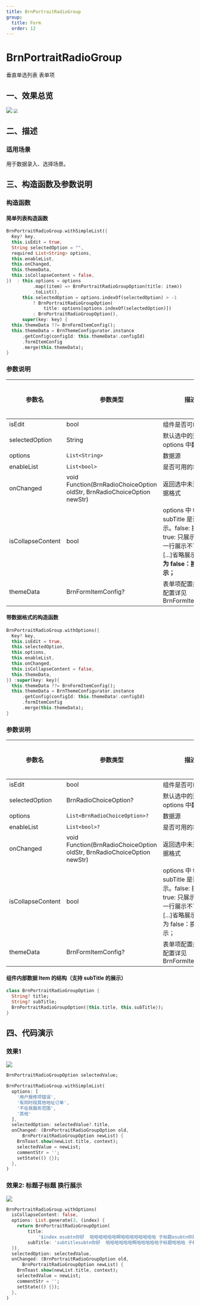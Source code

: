 ```yaml
---
title: BrnPortraitRadioGroup
group:
  title: Form
  order: 12
---
```


# BrnPortraitRadioGroup

垂直单选列表 表单项

## 一、效果总览

![](./img/BrnPortraitRadioGroupDemo1.png)
<img src="./img/BrnPortraitRadioGroupDemo2.png" style="zoom:67%;" />

## 二、描述

### 适用场景

用于数据录入、选择场景。

## 三、构造函数及参数说明

### 构造函数

#### 简单列表构造函数


```dart
BrnPortraitRadioGroup.withSimpleList({
  Key? key,
  this.isEdit = true,
  String selectedOption = "",
  required List<String> options,
  this.enableList,
  this.onChanged,
  this.themeData,
  this.isCollapseContent = false,
})  : this.options = options
          .map((item) => BrnPortraitRadioGroupOption(title: item))
          .toList(),
      this.selectedOption = options.indexOf(selectedOption) > -1
          ? BrnPortraitRadioGroupOption(
              title: options[options.indexOf(selectedOption)])
          : BrnPortraitRadioGroupOption(),
      super(key: key) {
  this.themeData ??= BrnFormItemConfig();
  this.themeData = BrnThemeConfigurator.instance
      .getConfig(configId: this.themeData!.configId)
      .formItemConfig
      .merge(this.themeData);
}
```
### 参数说明

| **参数名** | **参数类型** | **描述** | **是否必填** | **默认值** |
| --- | --- | --- | --- | --- |
| isEdit | bool | 组件是否可编辑 | 否 | 无 |
| selectedOption | String | 默认选中的选项，与 options 中数据匹配 | 否 | '' |
| options | `List<String>` | 数据源 | 否 | 是 |
| enableList | `List<bool> `| 是否可用的状态 | 否 | 否 |
| onChanged | void Function(BrnRadioChoiceOption oldStr, BrnRadioChoiceOption newStr) | 返回选中未选中的数据格式 | 否 | 无 |
| isCollapseContent |  bool | options 中 title subTitle 是否换行展示。false: 换行展示true: 只展示一行，一行展示不下末尾[...]省略展示**默认值为 false：换行展示；** | 否 |  false |
| themeData | BrnFormItemConfig? | 表单项配置类，具体配置详见BrnFormItemConfig | 否 |  |

#### 带数据格式的构造函数


```dart
BrnPortraitRadioGroup.withOptions({
  Key? key,
  this.isEdit = true,
  this.selectedOption,
  this.options,
  this.enableList,
  this.onChanged,
  this.isCollapseContent = false,
  this.themeData,
}) :super(key: key){
  this.themeData ??= BrnFormItemConfig();
  this.themeData = BrnThemeConfigurator.instance
      .getConfig(configId: this.themeData!.configId)
      .formItemConfig
      .merge(this.themeData);
}
```
### 参数说明

| **参数名** | **参数类型** | **描述** | **是否必填** | **默认值** |
| --- | --- | --- | --- | --- |
| isEdit | bool | 组件是否可编辑 | 否 | True |
| selectedOption | BrnRadioChoiceOption? | 默认选中的选项，与 options 中数据匹配 | 否 | 无 |
| options | `List<BrnRadioChoiceOption>?` | 数据源 | 否 | 否 |
| enableList | `List<bool>?` | 是否可用的状态 | 否 | 否 |
| onChanged | void Function(BrnRadioChoiceOption oldStr, BrnRadioChoiceOption newStr) | 返回选中未选中的数据格式 | 否 | 无 |
| isCollapseContent | bool | options 中 title subTitle 是否换行展示。false: 换行展示true: 只展示一行，一行展示不下末尾[...]省略展示默认值为 false：换行展示； | 否 | false |
| themeData | BrnFormItemConfig? | 表单项配置类，具体配置详见BrnFormItemConfig | 否 |  |

#### 组件内部数据 Item 的结构（支持 subTitle 的展示）


```dart
class BrnPortraitRadioGroupOption {
  String? title;
  String? subTitle;
  BrnPortraitRadioGroupOption({this.title, this.subTitle});
}
```
## 四、代码演示

### 效果1

![](./img/BrnPortraitRadioGroupDemo1.png)
```dart
BrnPortraitRadioGroupOption selectedValue;

BrnPortraitRadioGroup.withSimpleList(
  options: [
    '用户报修项错误',
    '有同时段其他地址订单',
    '不在我服务范围',
    '其他'
  ],
  selectedOption: selectedValue?.title,
  onChanged: (BrnPortraitRadioGroupOption old,
      BrnPortraitRadioGroupOption newList) {
    BrnToast.show(newList.title, context);
    selectedValue = newList;
    commentStr = '';
    setState(() {});
  },
)
```
### 效果2: 标题子标题 换行展示

![](./img/BrnPortraitRadioGroupDemo2.png)
```dart
BrnPortraitRadioGroup.withOptions(
  isCollapseContent: false,
  options: List.generate(3, (index) {
    return BrnPortraitRadioGroupOption(
        title:
            '$index esubtn你好  哈哈哈哈哈哈啊哈哈哈哈哈哈哈哈 子标题esubtn你好  哈哈哈哈哈哈啊哈哈哈哈哈哈哈哈 子标题',
        subTitle: 'subtitlesubtn你好  哈哈哈哈哈哈啊哈哈哈哈哈子标题哈哈哈 子标题子标题');
  }),
  selectedOption: selectedValue,
  onChanged: (BrnPortraitRadioGroupOption old,
      BrnPortraitRadioGroupOption newList) {
    BrnToast.show(newList.title, context);
    selectedValue = newList;
    commentStr = '';
    setState(() {});
  },
)
```

